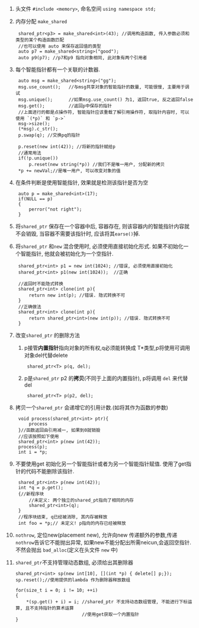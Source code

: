 1. 头文件 `#include <memory>`, 命名空间 `using namespace std;`
2. 内存分配 `make_shared`

		shared_ptr<p3> = make_shared<int>(43); //调用构造函数, 传入参数必须和类型的某个构造函数匹配
		//也可以使用 auto 来保存返回值的类型
		auto p7 = make_shared<string>("good");
		auto p9(p7); //p7和p9 指向对象相同, 此对象有两个引用者
3. 每个智能指针都有一个关联的计数器.

		auto msg = make_shared<string>("gg");
		msg.use_count();   //与msg共享对象的智能指针的数量, 可能很慢, 主要用于调试
		msg.unique();      //如果msg.use_count() 为1, 返回true, 反之返回false
		msg.get();		   //返回p中保存的指针
		//上面进行的都是点操作符, 智能指针应该重载了解引用操作符, 取指针内容时, 可以使用 `(*p)` 和 `p->`
		msg->size();
		(*msg).c_str();
		p.swap(q); //交换pq的指针

		p.reset(new int(42)); //将新的指针赋给p
		//通常用法
		if(!p.unique())
			p.reset(new string(*p))	//我们不是唯一用户, 分配新的拷贝
		*p += newVal;//是唯一用户, 可以改变对象的值
		
4. 在条件判断是使用智能指针, 效果就是检测该指针是否为空

		auto p = make_shared<int>(17);
		if(NULL == p)
		{
			perror("not right");
		}
5. 将`shared_ptr` 保存在一个容器中后, 容器存在, 则该容器内的智能指针内容就不会销毁, 当容器不需要该指针时, 应该将其`earse()`掉.
6. 将`shared_ptr` 和`new` 混合使用时, 必须使用直接初始化形式. 如果不初始化一个智能指针, 他就会被初始化为一个空指针.

		shared_ptr<int> p1 = new int(1024); //错误, 必须使用直接初始化
		shared_ptr<int> p1(new int(1024));  //正确
			
		//返回时不能隐式转换
		shared_ptr<int> clone(int p){
			return new int(p); //错误. 隐式转换不可
		}
		//正确做法
		shared_ptr<int> clone(int p){
			return shared_ptr<int>(new int(p)); //错误. 隐式转换不可
		}
		
7. 改变`shared_ptr` 的删除方法
	1. p接管**内置指针**指向对象的所有权,q必须能转换成 T*类型,p将使用可调用对象del代替delete
	
			shared_ptr<T> p(q, del); 

	2. p是`shared_ptr` p2 的**拷贝**(不同于上面的内置指针), p将调用 `del` 来代替del

			shared_ptr<T> p(p2, del); 

8. 拷贝一个`shared_ptr` 会递增它的引用计数.(如将其作为函数的参数)

		void process(shared_ptr<int> ptr){
			process
		}//函数返回由引用减一, 如果到0就销毁
		//应该按照如下使用
		shared_ptr<int> p(new int(42));
		process(p);
		int i = *p;

9. 不要使用get 初始化另一个智能指针或者为另一个智能指针赋值. 使用了get指针的代码不能删除该指针.

		shared_ptr<int> p(new int(42));
		int *q = p.get();
		{//新程序块
			//未定义: 两个独立的shared_pt指向了相同的内存
			shared_ptr<int>(q);
		}
		//程序块结束, q已经被消除, 其内存被释放
		int foo = *p;// 未定义! p指向的内存已经被释放 

10. `nothrow`, 定位new(placement new), 允许向new 传递额外的参数,传递`nothrow`告诉它不能抛出异常, 如果new不能分配出所需neicun,会返回空指针. 不然会抛出 `bad_alloc`(定义在头文件 `new` 中)
11. `shared_ptr`不支持管理动态数组, 必须给出其删除器

		shared_ptr<int> sp(new int[10], [](int *p) { delete[] p;});
		sp.reset();//使用提供的lambda 作为删除器释放数组 

		for(size_t i = 0; i != 10; ++i)
		{
			*(sp.get() + i) = i; //shared_ptr 不支持动态数组管理, 不能进行下标运算, 且不支持指针的算术运算
								 //使用get获取一个内置指针
		}